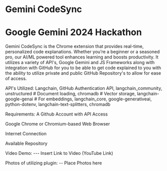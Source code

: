 # Gemini CodeSync 
# Google Gemini 2024 Hackathon
Gemini CodeSync is the Chrome extension that provides real-time, personalized code explanations. Whether you’re a beginner or a seasoned pro, our AI/ML powered tool enhances learning and boosts productivity.
It utilizes a variety of API's, Google Gemini and JS Frameworks along with integration with GitHub for you to be able to get code explained to you with the ability to utilize private and public GitHub Repository's to allow for ease of access.


API's Utilized:
 Langchain,
 GitHub Authentication API,
 langchain_community,
unstructured # Document loading,
chromadb # Vector storage,
langchain-google-genai # For embeddings,
langchain_core,
google-generativeai,
python-dotenv,
langchain-text-splitters,
chromadb

 
Requirements:
 A Github Account with API Access
 
 Google Chrome or Chromium-based Web Browser
 
 Internet Connection
 
 Available Repository 

 Video Demo: --- Insert Link to Video (YouTube Link)

 Photos of utilizing plugin:
  -- Place Photos here

  
